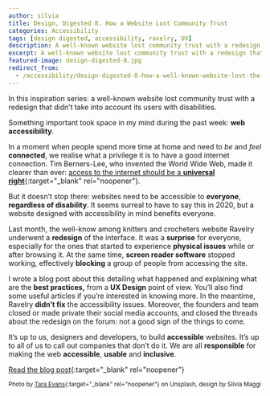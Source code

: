 ```yaml
---
author: silvia
title: Design, Digested 8. How a Website Lost Community Trust
categories: Accessibility
tags: [design digested, accessibility, ravelry, UX]
description: A well-known website lost community trust with a redesign that didn't take into account its users with disabilities.
excerpt: A well-known website lost community trust with a redesign that didn't take into account its users with disabilities.
featured-image: design-digested-8.jpg
redirect_from:
  - /accessibility/design-digested-8-how-a-well-known-website-lost-the-trust-of-their-community/
---
```

In this inspiration series: a well-known website lost community trust with a redesign that didn’t take into account its users with disabilities.

Something important took space in my mind during the past week: **web accessibility**.

In a moment when people spend more time at home and need to _be_ and _feel_ **connected**, we realise what a privilege it is to have a good internet connection. Tim Berners-Lee, who invented the World Wide Web, made it clearer than ever: [access to the internet should be a **universal right**](https://www.theguardian.com/commentisfree/2020/jun/04/covid-19-internet-universal-right-lockdown-online){:target="_blank" rel="noopener"}.

But it doesn’t stop there: websites need to be accessible to **everyone**, **regardless of disability**. It seems surreal to have to say this in 2020, but a website designed with accessibility in mind benefits everyone.

Last month, the well-know among knitters and crocheters website Ravelry underwent a **redesign** of the interface. It was a **surprise** for everyone, especially for the ones that started to experience **physical issues** while or after browsing it. At the same time, **screen reader software** stopped working, effectively **blocking** a group of people from accessing the site.

I wrote a blog post about this detailing what happened and explaining what are the **best practices,** from a **UX Design** point of view. You’ll also find some useful articles if you’re interested in knowing more. In the meantime, Ravelry **didn’t fix** the accessibility issues. Moreover, the founders and team closed or made private their social media accounts, and closed the threads about the redesign on the forum: not a good sign of the things to come.

It’s up to us, designers and developers, to build **accessible** websites. It’s up to all of us to call out companies that don’t do it. We are all **responsible** for making the web **accessible**, **usable** and **inclusive**.

[Read the blog post](https://silviamaggidesign.com/2020/07/20/how-rebranding-cost-ravelry-the-trust-of-their-community/){:target="_blank" rel="noopener"}

<small>Photo by [Tara Evans](https://unsplash.com/photos/IcvR0jFbsz0){:target="_blank" rel="noopener"} on Unsplash, design by Silvia Maggi</small>
